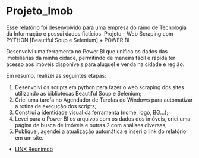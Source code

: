 # Projeto_Imob

Esse relatório foi desenvolvido para uma empresa do ramo de Tecnologia da Informação e possui dados fictícios.
Projeto - Web Scraping com PYTHON [Beautiful Soup e Selenium] + POWER BI

Desenvolvi uma ferramenta no Power BI que unifica os dados das imobiliárias da minha cidade, permitindo de maneira fácil e rápida ter acesso aos imóveis disponíveis para aluguel e venda na cidade e região.

Em resumo, realizei as seguintes etapas:
1. Desenvolvi os scripts em python para fazer o web scraping dos sites utilizando as bibliotecas Beautiful Soup e Selenium;
2. Criei uma tarefa no Agendador de Tarefas do Windows para automatizar a rotina de execução dos scripts;
3. Construí a identidade visual da ferramenta (nome, logo, BG...);
4. Levei para o Power BI os arquivos com os dados dos imóveis, criei uma página de busca de imóveis e outras 2 com análises diversas;
5. Publiquei, agendei a atualização automática e inseri o link do relatório em um site.

- [LINK Reunimob](http://reunimob.com.br)

